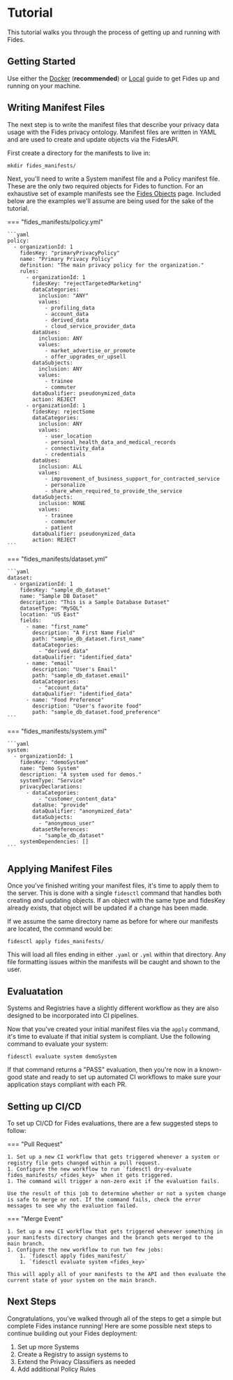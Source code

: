 # Tutorial

This tutorial walks you through the process of getting up and running with Fides.

## Getting Started

Use either the [Docker](getting_started/docker.md) (**recommended**) or [Local](getting_started/local.md) guide to get Fides up and running on your machine.

## Writing Manifest Files

The next step is to write the manifest files that describe your privacy data usage with the Fides privacy ontology. Manifest files are written in YAML and are used to create and update objects via the FidesAPI.

First create a directory for the manifests to live in:

`mkdir fides_manifests/`

Next, you'll need to write a System manifest file and a Policy manifest file. These are the only two required objects for Fides to function. For an exhaustive set of example manifests see the [Fides Objects](fides_objects.md) page. Included below are the examples we'll assume are being used for the sake of the tutorial.

=== "fides_manifests/policy.yml"

    ```yaml
    policy:
      - organizationId: 1
        fidesKey: "primaryPrivacyPolicy"
        name: "Primary Privacy Policy"
        definition: "The main privacy policy for the organization."
        rules:
          - organizationId: 1
            fidesKey: "rejectTargetedMarketing"
            dataCategories:
              inclusion: "ANY"
              values:
                - profiling_data
                - account_data
                - derived_data
                - cloud_service_provider_data
            dataUses:
              inclusion: ANY
              values:
                - market_advertise_or_promote
                - offer_upgrades_or_upsell
            dataSubjects:
              inclusion: ANY
              values:
                - trainee
                - commuter
            dataQualifier: pseudonymized_data
            action: REJECT
          - organizationId: 1
            fidesKey: rejectSome
            dataCategories:
              inclusion: ANY
              values:
                - user_location
                - personal_health_data_and_medical_records
                - connectivity_data
                - credentials
            dataUses:
              inclusion: ALL
              values:
                - improvement_of_business_support_for_contracted_service
                - personalize
                - share_when_required_to_provide_the_service
            dataSubjects:
              inclusion: NONE
              values:
                - trainee
                - commuter
                - patient
            dataQualifier: pseudonymized_data
            action: REJECT
    ```

=== "fides_manifests/dataset.yml"

    ```yaml
    dataset:
      - organizationId: 1
        fidesKey: "sample_db_dataset"
        name: "Sample DB Dataset"
        description: "This is a Sample Database Dataset"
        datasetType: "MySQL"
        location: "US East"
        fields:
          - name: "first_name"
            description: "A First Name Field"
            path: "sample_db_dataset.first_name"
            dataCategories:
              - "derived_data"
            dataQualifier: "identified_data"
          - name: "email"
            description: "User's Email"
            path: "sample_db_dataset.email"
            dataCategories:
              - "account_data"
            dataQualifier: "identified_data"
          - name: "Food Preference"
            description: "User's favorite food"
            path: "sample_db_dataset.food_preference"
    ```

=== "fides_manifests/system.yml"

    ```yaml
    system:
      - organizationId: 1
        fidesKey: "demoSystem"
        name: "Demo System"
        description: "A system used for demos."
        systemType: "Service"
        privacyDeclarations:
          - dataCategories:
              - "customer_content_data"
            dataUse: "provide"
            dataQualifier: "anonymized_data"
            dataSubjects:
              - "anonymous_user"
            datasetReferences:
              - "sample_db_dataset"
        systemDependencies: []
    ```

## Applying Manifest Files

Once you've finished writing your manifest files, it's time to apply them to the server. This is done with a single `fidesctl` command that handles both creating _and_ updating objects. If an object with the same type and fidesKey already exists, that object will be updated if a change has been made.

If we assume the same directory name as before for where our manifests are located, the command would be:

`fidesctl apply fides_manifests/`

This will load all files ending in either `.yaml` or `.yml` within that directory. Any file formatting issues within the manifests will be caught and shown to the user.

## Evaluatation

Systems and Registries have a slightly different workflow as they are also designed to be incorporated into CI pipelines.

Now that you've created your initial manifest files via the `apply` command, it's time to evaluate if that initial system is compliant. Use the following command to evaluate your system:

`fidesctl evaluate system demoSystem`

If that command returns a "PASS" evaluation, then you're now in a known-good state and ready to set up automated CI workflows to make sure your application stays compliant with each PR.

## Setting up CI/CD

To set up CI/CD for Fides evaluations, there are a few suggested steps to follow:

=== "Pull Request"

    1. Set up a new CI workflow that gets triggered whenever a system or registry file gets changed within a pull request.
    1. Configure the new workflow to run `fidesctl dry-evaluate fides_manifests/ <fides_key>` when it gets triggered.
    1. The command will trigger a non-zero exit if the evaluation fails.

    Use the result of this job to determine whether or not a system change is safe to merge or not. If the command fails, check the error messages to see why the evaluation failed.

=== "Merge Event"

    1. Set up a new CI workflow that gets triggered whenever something in your manifests directory changes and the branch gets merged to the main branch.
    1. Configure the new workflow to run two few jobs:
        1. `fidesctl apply fides_manifest/`
        1. `fidesctl evaluate system <fides_key>`

    This will apply all of your manifests to the API and then evaluate the current state of your system on the main branch.

## Next Steps

Congratulations, you've walked through all of the steps to get a simple but complete Fides instance running! Here are some possible next steps to continue building out your Fides deployment:

1. Set up more Systems
1. Create a Registry to assign systems to
1. Extend the Privacy Classifiers as needed
1. Add additional Policy Rules

